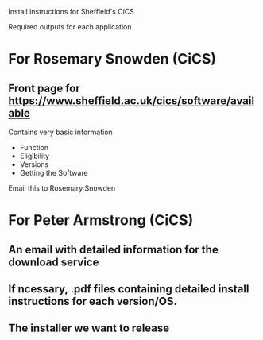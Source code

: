 Install instructions for Sheffield's CiCS

Required outputs for each application

# For Rosemary Snowden (CiCS)

## Front page for https://www.sheffield.ac.uk/cics/software/available

Contains very basic information

- Function
- Eligibility
- Versions
- Getting the Software

Email this to Rosemary Snowden

# For Peter Armstrong (CiCS)

## An email with detailed information for the download service

## If ncessary, .pdf files containing detailed install instructions for each version/OS.

## The installer we want to release

